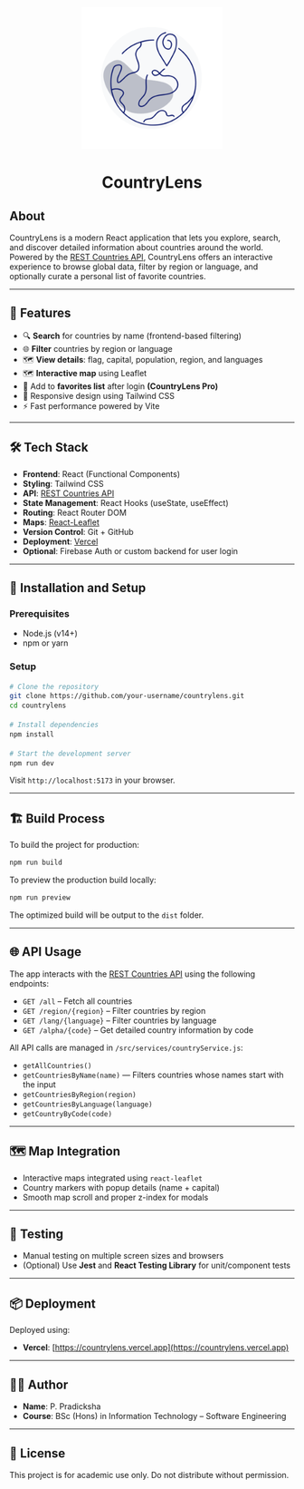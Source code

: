 <p align="center">
  <a>
    <img src="/country-lens/src/assets/countryLens2.png" width="250" height="250"/>
  </a>
  <h1 align="center">CountryLens</h1>
</p>

## About

CountryLens is a modern React application that lets you explore, search, and discover detailed information about countries around the world. Powered by the [REST Countries API](https://restcountries.com/), CountryLens offers an interactive experience to browse global data, filter by region or language, and optionally curate a personal list of favorite countries.

---

## 🚀 Features

- 🔍 **Search** for countries by name (frontend-based filtering)
- 🌐 **Filter** countries by region or language
- 🗺️ **View details**: flag, capital, population, region, and languages
- 🗺️ **Interactive map** using Leaflet
- 💖 Add to **favorites list** after login **(CountryLens Pro)**
- 📱 Responsive design using Tailwind CSS
- ⚡ Fast performance powered by Vite

---

## 🛠️ Tech Stack

- **Frontend**: React (Functional Components)
- **Styling**: Tailwind CSS
- **API**: [REST Countries API](https://restcountries.com/)
- **State Management**: React Hooks (useState, useEffect)
- **Routing**: React Router DOM
- **Maps**: [React-Leaflet](https://react-leaflet.js.org/)
- **Version Control**: Git + GitHub
- **Deployment**: [Vercel](https://vercel.com/)
- **Optional**: Firebase Auth or custom backend for user login

---

## 🔧 Installation and Setup

### Prerequisites

- Node.js (v14+)
- npm or yarn

### Setup

```bash
# Clone the repository
git clone https://github.com/your-username/countrylens.git
cd countrylens

# Install dependencies
npm install

# Start the development server
npm run dev
```

Visit `http://localhost:5173` in your browser.

---

## 🏗️ Build Process

To build the project for production:

```bash
npm run build
```

To preview the production build locally:

```bash
npm run preview
```

The optimized build will be output to the `dist` folder.

---

## 🌐 API Usage

The app interacts with the [REST Countries API](https://restcountries.com/v3.1) using the following endpoints:

- `GET /all` – Fetch all countries
- `GET /region/{region}` – Filter countries by region
- `GET /lang/{language}` – Filter countries by language
- `GET /alpha/{code}` – Get detailed country information by code

All API calls are managed in `/src/services/countryService.js`:

- `getAllCountries()`
- `getCountriesByName(name)` — Filters countries whose names start with the input
- `getCountriesByRegion(region)`
- `getCountriesByLanguage(language)`
- `getCountryByCode(code)`

---

## 🗺️ Map Integration

- Interactive maps integrated using `react-leaflet`
- Country markers with popup details (name + capital)
- Smooth map scroll and proper z-index for modals

---

## 🧪 Testing

- Manual testing on multiple screen sizes and browsers
- (Optional) Use **Jest** and **React Testing Library** for unit/component tests

---

## 📦 Deployment

Deployed using:

- **Vercel**: [https://countrylens.vercel.app](https://countrylens.vercel.app)

---

## 👩‍💻 Author

- **Name**: P. Pradicksha  
- **Course**: BSc (Hons) in Information Technology – Software Engineering

---

## 📜 License

This project is for academic use only. Do not distribute without permission.
